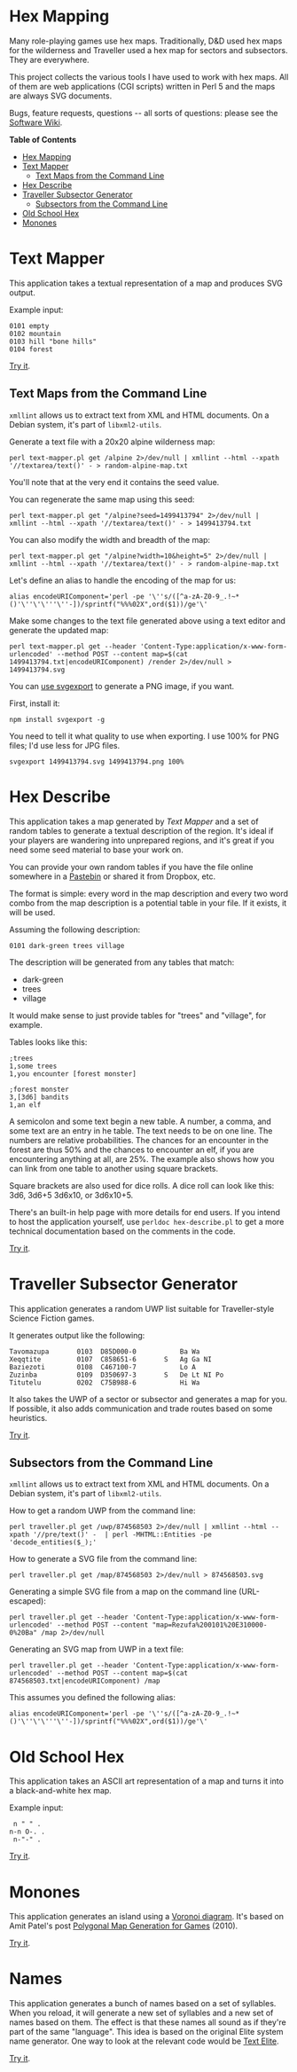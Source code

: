 # Hex Mapping

Many role-playing games use hex maps. Traditionally, D&D used hex maps
for the wilderness and Traveller used a hex map for sectors and
subsectors. They are everywhere.

This project collects the various tools I have used to work with hex
maps. All of them are web applications (CGI scripts) written in Perl 5
and the maps are always SVG documents.

Bugs, feature requests, questions -- all sorts of questions: please
see the [Software Wiki](https://alexschroeder.ch/software/Hex_Mapping).

<!-- markdown-toc start - Don't edit this section. Run M-x markdown-toc-refresh-toc -->
**Table of Contents**

- [Hex Mapping](#hex-mapping)
- [Text Mapper](#text-mapper)
    - [Text Maps from the Command Line](#text-maps-from-the-command-line)
- [Hex Describe](#hex-describe)
- [Traveller Subsector Generator](#traveller-subsector-generator)
    - [Subsectors from the Command Line](#subsectors-from-the-command-line)
- [Old School Hex](#old-school-hex)
- [Monones](#monones)

<!-- markdown-toc end -->

# Text Mapper

This application takes a textual representation of a map and produces
SVG output.

Example input:

    0101 empty
    0102 mountain
    0103 hill "bone hills"
    0104 forest

[Try it](https://campaignwiki.org/text-mapper).

## Text Maps from the Command Line

`xmllint` allows us to extract text from XML and HTML documents. On a
Debian system, it's part of `libxml2-utils`.

Generate a text file with a 20x20 alpine wilderness map:

`perl text-mapper.pl get /alpine 2>/dev/null | xmllint --html --xpath '//textarea/text()' - > random-alpine-map.txt`

You'll note that at the very end it contains the seed value.

You can regenerate the same map using this seed:

`perl text-mapper.pl get "/alpine?seed=1499413794" 2>/dev/null | xmllint --html --xpath '//textarea/text()' - > 1499413794.txt`

You can also modify the width and breadth of the map:

`perl text-mapper.pl get "/alpine?width=10&height=5" 2>/dev/null | xmllint --html --xpath '//textarea/text()' - > random-alpine-map.txt`

Let's define an alias to handle the encoding of the map for us:

`alias encodeURIComponent='perl -pe '\''s/([^a-zA-Z0-9_.!~*()'\''\'\'''\''-])/sprintf("%%%02X",ord($1))/ge'\'`

Make some changes to the text file generated above using a text editor
and generate the updated map:

`perl text-mapper.pl get --header 'Content-Type:application/x-www-form-urlencoded' --method POST --content map=$(cat 1499413794.txt|encodeURIComponent) /render 2>/dev/null > 1499413794.svg`

You
can
[use svgexport](https://mijingo.com/blog/exporting-svg-from-the-command-line-with-svgexport) to
generate a PNG image, if you want.

First, install it:

`npm install svgexport -g`

You need to tell it what quality to use when exporting. I use 100% for
PNG files; I'd use less for JPG files.

`svgexport 1499413794.svg 1499413794.png 100%`

# Hex Describe

This application takes a map generated by *Text Mapper* and a set of
random tables to generate a textual description of the region. It's
ideal if your players are wandering into unprepared regions, and it's
great if you need some seed material to base your work on.

You can provide your own random tables if you have the file online
somewhere in a [Pastebin](https://en.wikipedia.org/wiki/Pastebin) or
shared it from Dropbox, etc.

The format is simple: every word in the map description and every two
word combo from the map description is a potential table in your file.
If it exists, it will be used.

Assuming the following description:

```
0101 dark-green trees village
```

The description will be generated from any tables that match:

* dark-green
* trees
* village

It would make sense to just provide tables for "trees" and "village",
for example.

Tables looks like this:

```
;trees
1,some trees
1,you encounter [forest monster]

;forest monster
3,[3d6] bandits
1,an elf
```

A semicolon and some text begin a new table. A number, a comma, and
some text are an entry in he table. The text needs to be on one line.
The numbers are relative probabilities. The chances for an encounter
in the forest are thus 50% and the chances to encounter an elf, if you
are encountering anything at all, are 25%. The example also shows how
you can link from one table to another using square brackets.

Square brackets are also used for dice rolls. A dice roll can look
like this: 3d6, 3d6+5 3d6x10, or 3d6x10+5.

There's an built-in help page with more details for end users. If you
intend to host the application yourself, use `perldoc hex-describe.pl`
to get a more technical documentation based on the comments in the
code.

[Try it](https://campaignwiki.org/hex-describe).

# Traveller Subsector Generator

This application generates a random UWP list suitable for
Traveller-style Science Fiction games.

It generates output like the following:

    Tavomazupa       0103  D85D000-0           Ba Wa
    Xeqqtite         0107  C858651-6       S   Ag Ga NI
    Baziezoti        0108  C467100-7           Lo A
    Zuzinba          0109  D350697-3       S   De Lt NI Po
    Titutelu         0202  C75B988-6           Hi Wa

It also takes the UWP of a sector or subsector and generates a map for
you. If possible, it also adds communication and trade routes based on
some heuristics.

[Try it](https://campaignwiki.org/traveller).

## Subsectors from the Command Line

`xmllint` allows us to extract text from XML and HTML documents. On a
Debian system, it's part of `libxml2-utils`.

How to get a random UWP from the command line:

`perl traveller.pl get /uwp/874568503 2>/dev/null | xmllint --html --xpath '//pre/text()' -  | perl -MHTML::Entities -pe 'decode_entities($_);'`

How to generate a SVG file from the command line:

`perl traveller.pl get /map/874568503 2>/dev/null > 874568503.svg`

Generating a simple SVG file from a map on the command line (URL-escaped):

`perl traveller.pl get --header 'Content-Type:application/x-www-form-urlencoded' --method POST --content "map=Rezufa%200101%20E310000-0%20Ba" /map 2>/dev/null`

Generating an SVG map from UWP in a text file:

`perl traveller.pl get --header 'Content-Type:application/x-www-form-urlencoded' --method POST --content map=$(cat 874568503.txt|encodeURIComponent) /map`

This assumes you defined the following alias:

`alias encodeURIComponent='perl -pe '\''s/([^a-zA-Z0-9_.!~*()'\''\'\'''\''-])/sprintf("%%%02X",ord($1))/ge'\'`

# Old School Hex

This application takes an ASCII art representation of a map and turns
it into a black-and-white hex map.

Example input:

     n " " .
    n-n O-. .
     n-"-" .

[Try it](https://alexschroeder.ch/old-school-hex).

# Monones

This application generates an island using a
[Voronoi diagram](https://en.wikipedia.org/wiki/Voronoi_diagram). It's
based on Amit Patel's post
[Polygonal Map Generation for Games](http://www-cs-students.stanford.edu/~amitp/game-programming/polygon-map-generation/)
(2010).

[Try it](https://campaignwiki.org/monones).

# Names

This application generates a bunch of names based on a set of
syllables. When you reload, it will generate a new set of syllables
and a new set of names based on them. The effect is that these names
all sound as if they're part of the same "language". This idea is
based on the original Elite system name generator. One way to look at
the relevant code would be
[Text Elite](http://www.iancgbell.clara.net/elite/text/index.htm).

[Try it](https://campaignwiki.org/names).
